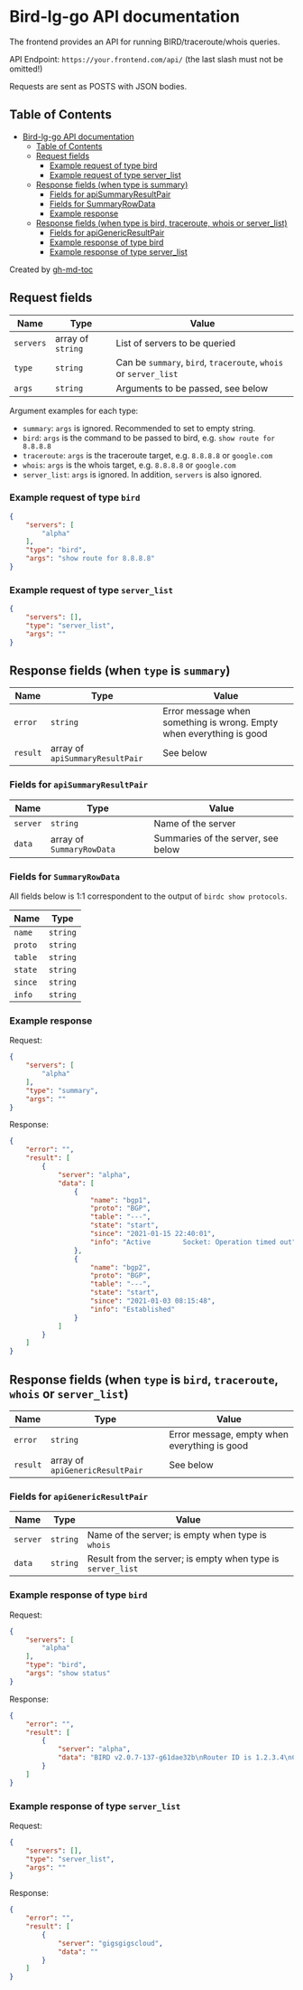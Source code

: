 # Bird-lg-go API documentation

The frontend provides an API for running BIRD/traceroute/whois queries.

API Endpoint: `https://your.frontend.com/api/` (the last slash must not be omitted!)

Requests are sent as POSTS with JSON bodies.

## Table of Contents

   * [Bird-lg-go API documentation](#bird-lg-go-api-documentation)
      * [Table of Contents](#table-of-contents)
      * [Request fields](#request-fields)
         * [Example request of type bird](#example-request-of-type-bird)
         * [Example request of type server_list](#example-request-of-type-server_list)
      * [Response fields (when type is summary)](#response-fields-when-type-is-summary)
         * [Fields for apiSummaryResultPair](#fields-for-apisummaryresultpair)
         * [Fields for SummaryRowData](#fields-for-summaryrowdata)
         * [Example response](#example-response)
      * [Response fields (when type is bird, traceroute, whois or server_list)](#response-fields-when-type-is-bird-traceroute-whois-or-server_list)
         * [Fields for apiGenericResultPair](#fields-for-apigenericresultpair)
         * [Example response of type bird](#example-response-of-type-bird)
         * [Example response of type server_list](#example-response-of-type-server_list)

Created by [gh-md-toc](https://github.com/ekalinin/github-markdown-toc)

## Request fields

| Name | Type | Value |
| ---- | ---- | -------- |
| `servers` | array of `string` | List of servers to be queried |
| `type` | `string` | Can be `summary`, `bird`, `traceroute`, `whois` or `server_list` |
| `args` | `string` | Arguments to be passed, see below |

Argument examples for each type:

- `summary`: `args` is ignored. Recommended to set to empty string.
- `bird`: `args` is the command to be passed to bird, e.g. `show route for 8.8.8.8`
- `traceroute`: `args` is the traceroute target, e.g. `8.8.8.8` or `google.com`
- `whois`: `args` is the whois target, e.g. `8.8.8.8` or `google.com`
- `server_list`: `args` is ignored. In addition, `servers` is also ignored.

### Example request of type `bird`

```json
{
    "servers": [
        "alpha"
    ],
    "type": "bird",
    "args": "show route for 8.8.8.8"
}
```

### Example request of type `server_list`

```json
{
    "servers": [],
    "type": "server_list",
    "args": ""
}
```

## Response fields (when `type` is `summary`)

| Name | Type | Value |
| ---- | ---- | -------- |
| `error` | `string` | Error message when something is wrong. Empty when everything is good |
| `result` | array of `apiSummaryResultPair` | See below |

### Fields for `apiSummaryResultPair`

| Name | Type | Value |
| ---- | ---- | -------- |
| `server` | `string` | Name of the server |
| `data` | array of `SummaryRowData` | Summaries of the server, see below |

### Fields for `SummaryRowData`

All fields below is 1:1 correspondent to the output of `birdc show protocols`.

| Name | Type |
| ---- | ---- |
| `name` | `string` |
| `proto` | `string` |
| `table` | `string` |
| `state` | `string` |
| `since` | `string` |
| `info` | `string` |

### Example response

Request:
```json
{
    "servers": [
        "alpha"
    ],
    "type": "summary",
    "args": ""
}
```

Response:

```json
{
    "error": "",
    "result": [
        {
            "server": "alpha",
            "data": [
                {
                    "name": "bgp1",
                    "proto": "BGP",
                    "table": "---",
                    "state": "start",
                    "since": "2021-01-15 22:40:01",
                    "info": "Active        Socket: Operation timed out"
                },
                {
                    "name": "bgp2",
                    "proto": "BGP",
                    "table": "---",
                    "state": "start",
                    "since": "2021-01-03 08:15:48",
                    "info": "Established"
                }
            ]
        }
    ]
}
```

## Response fields (when `type` is `bird`, `traceroute`, `whois` or `server_list`)

| Name | Type | Value |
| ---- | ---- | -------- |
| `error` | `string` | Error message, empty when everything is good |
| `result` | array of `apiGenericResultPair` | See below |

### Fields for `apiGenericResultPair`

| Name | Type | Value |
| ---- | ---- | -------- |
| `server` | `string` | Name of the server; is empty when type is `whois` |
| `data` | `string` | Result from the server; is empty when type is `server_list` |

### Example response of type `bird`

Request:

```json
{
    "servers": [
        "alpha"
    ],
    "type": "bird",
    "args": "show status"
}
```

Response:

```json
{
    "error": "",
    "result": [
        {
            "server": "alpha",
            "data": "BIRD v2.0.7-137-g61dae32b\nRouter ID is 1.2.3.4\nCurrent server time is 2021-01-17 04:21:14.792\nLast reboot on 2021-01-03 08:15:48.494\nLast reconfiguration on 2021-01-17 00:49:10.573\nDaemon is up and running\n"
        }
    ]
}
```

### Example response of type `server_list`

Request:

```json
{
    "servers": [],
    "type": "server_list",
    "args": ""
}
```

Response:

```json
{
    "error": "",
    "result": [
        {
            "server": "gigsgigscloud",
            "data": ""
        }
    ]
}
```
